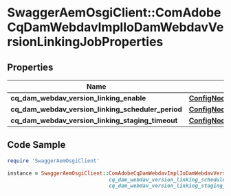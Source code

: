 # SwaggerAemOsgiClient::ComAdobeCqDamWebdavImplIoDamWebdavVersionLinkingJobProperties

## Properties

Name | Type | Description | Notes
------------ | ------------- | ------------- | -------------
**cq_dam_webdav_version_linking_enable** | [**ConfigNodePropertyBoolean**](ConfigNodePropertyBoolean.md) |  | [optional] 
**cq_dam_webdav_version_linking_scheduler_period** | [**ConfigNodePropertyInteger**](ConfigNodePropertyInteger.md) |  | [optional] 
**cq_dam_webdav_version_linking_staging_timeout** | [**ConfigNodePropertyInteger**](ConfigNodePropertyInteger.md) |  | [optional] 

## Code Sample

```ruby
require 'SwaggerAemOsgiClient'

instance = SwaggerAemOsgiClient::ComAdobeCqDamWebdavImplIoDamWebdavVersionLinkingJobProperties.new(cq_dam_webdav_version_linking_enable: null,
                                 cq_dam_webdav_version_linking_scheduler_period: null,
                                 cq_dam_webdav_version_linking_staging_timeout: null)
```


